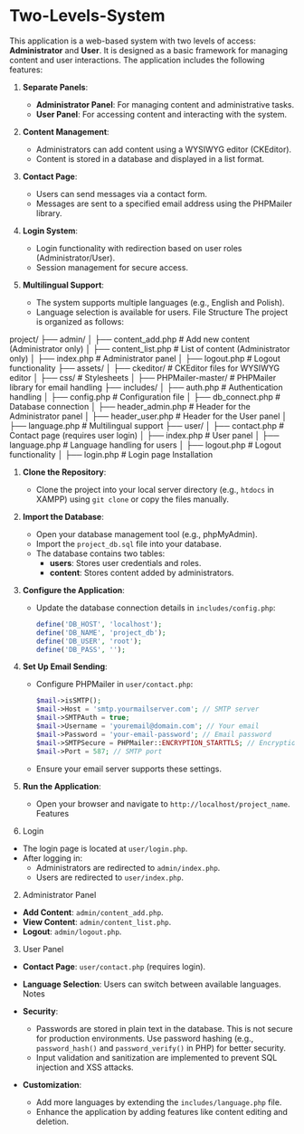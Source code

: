 # Two-Levels-System
This application is a web-based system with two levels of access: **Administrator** and **User**. It is designed as a basic framework for managing content and user interactions. The application includes the following features:

1. **Separate Panels**:
   - **Administrator Panel**: For managing content and administrative tasks.
   - **User Panel**: For accessing content and interacting with the system.

2. **Content Management**:
   - Administrators can add content using a WYSIWYG editor (CKEditor).
   - Content is stored in a database and displayed in a list format.

3. **Contact Page**:
   - Users can send messages via a contact form.
   - Messages are sent to a specified email address using the PHPMailer library.

4. **Login System**:
   - Login functionality with redirection based on user roles (Administrator/User).
   - Session management for secure access.

5. **Multilingual Support**:
   - The system supports multiple languages (e.g., English and Polish).
   - Language selection is available for users.
File Structure
The project is organized as follows:

project/
├── admin/
│   ├── content_add.php       # Add new content (Administrator only)
│   ├── content_list.php      # List of content (Administrator only)
│   ├── index.php             # Administrator panel
│   ├── logout.php            # Logout functionality
├── assets/
│   ├── ckeditor/             # CKEditor files for WYSIWYG editor
│   ├── css/                  # Stylesheets
│   ├── PHPMailer-master/     # PHPMailer library for email handling
├── includes/
│   ├── auth.php              # Authentication handling
│   ├── config.php            # Configuration file
│   ├── db_connect.php        # Database connection
│   ├── header_admin.php      # Header for the Administrator panel
│   ├── header_user.php       # Header for the User panel
│   ├── language.php          # Multilingual support
├── user/
│   ├── contact.php           # Contact page (requires user login)
│   ├── index.php             # User panel
│   ├── language.php          # Language handling for users
│   ├── logout.php            # Logout functionality
│   ├── login.php             # Login page
Installation
1. **Clone the Repository**:
   - Clone the project into your local server directory (e.g., `htdocs` in XAMPP) using `git clone` or copy the files manually.

2. **Import the Database**:
   - Open your database management tool (e.g., phpMyAdmin).
   - Import the `project_db.sql` file into your database.
   - The database contains two tables:
     - **users**: Stores user credentials and roles.
     - **content**: Stores content added by administrators.

3. **Configure the Application**:
   - Update the database connection details in `includes/config.php`:
     ```php
     define('DB_HOST', 'localhost');
     define('DB_NAME', 'project_db');
     define('DB_USER', 'root');
     define('DB_PASS', '');
     ```

4. **Set Up Email Sending**:
   - Configure PHPMailer in `user/contact.php`:
     ```php
     $mail->isSMTP();
     $mail->Host = 'smtp.yourmailserver.com'; // SMTP server
     $mail->SMTPAuth = true;
     $mail->Username = 'youremail@domain.com'; // Your email
     $mail->Password = 'your-email-password'; // Email password
     $mail->SMTPSecure = PHPMailer::ENCRYPTION_STARTTLS; // Encryption
     $mail->Port = 587; // SMTP port
     ```
   - Ensure your email server supports these settings.

5. **Run the Application**:
   - Open your browser and navigate to `http://localhost/project_name`.
Features
1. Login
- The login page is located at `user/login.php`.
- After logging in:
  - Administrators are redirected to `admin/index.php`.
  - Users are redirected to `user/index.php`.
2. Administrator Panel
- **Add Content**: `admin/content_add.php`.
- **View Content**: `admin/content_list.php`.
- **Logout**: `admin/logout.php`.
3. User Panel
- **Contact Page**: `user/contact.php` (requires login).
- **Language Selection**: Users can switch between available languages.
Notes
- **Security**:
  - Passwords are stored in plain text in the database. This is not secure for production environments. Use password hashing (e.g., `password_hash()` and `password_verify()` in PHP) for better security.
  - Input validation and sanitization are implemented to prevent SQL injection and XSS attacks.

- **Customization**:
  - Add more languages by extending the `includes/language.php` file.
  - Enhance the application by adding features like content editing and deletion.